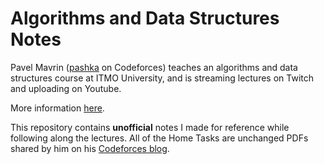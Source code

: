 # Algorithms and Data Structures Notes

Pavel Mavrin ([pashka](https://codeforces.com/profile/pashka) on 
Codeforces) teaches an algorithms and data structures course at ITMO 
University, and is streaming lectures on Twitch and uploading on 
Youtube.

More information [here](https://codeforces.com/blog/entry/82217).

This repository contains **unofficial** notes I made for reference 
while following along the lectures. All of the Home Tasks are unchanged 
PDFs shared by him on his [Codeforces 
blog](https://codeforces.com/blog/pashka).
